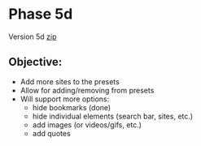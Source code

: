 # Phase 5d
Version 5d [zip](https://mattwydra.github.io/newtab-background/v5/v5d/ext5d.zip)

## **Objective:**
- Add more sites to the presets
- Allow for adding/removing from presets
- Will support more options:
   - hide bookmarks (done)
   - hide individual elements (search bar, sites, etc.)
   - add images (or videos/gifs, etc.)
   - add quotes